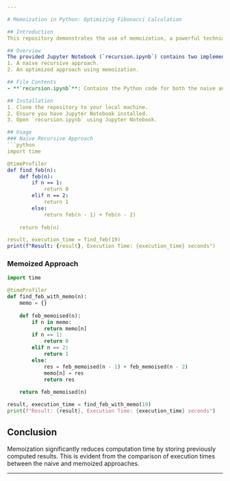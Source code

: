 ```yaml
---

# Memoization in Python: Optimizing Fibonacci Calculation

## Introduction
This repository demonstrates the use of memoization, a powerful technique to optimize recursive functions, using the example of calculating Fibonacci numbers in Python. 

## Overview
The provided Jupyter Notebook (`recursion.ipynb`) contains two implementations of the Fibonacci sequence calculation: 
1. A naive recursive approach.
2. An optimized approach using memoization.

## File Contents
- **`recursion.ipynb`**: Contains the Python code for both the naive and memoized implementations of the Fibonacci sequence calculation.

## Installation
1. Clone the repository to your local machine.
2. Ensure you have Jupyter Notebook installed.
3. Open `recursion.ipynb` using Jupyter Notebook.

## Usage
### Naive Recursive Approach
```python
import time

@timeProfiler
def find_feb(n):
    def feb(n):
        if n == 1:
            return 0
        elif n == 2:
            return 1
        else:
            return feb(n - 1) + feb(n - 2)
        
    return feb(n)

result, execution_time = find_feb(19)
print(f"Result: {result}, Execution Time: {execution_time} seconds")
```

### Memoized Approach
```python
import time

@timeProfiler
def find_feb_with_memo(n):
    memo = {}
    
    def feb_memoised(n):
        if n in memo:
            return memo[n]
        if n == 1:
            return 0
        elif n == 2:
            return 1
        else:
            res = feb_memoised(n - 1) + feb_memoised(n - 2)
            memo[n] = res
            return res
    
    return feb_memoised(n)

result, execution_time = find_feb_with_memo(19)
print(f"Result: {result}, Execution Time: {execution_time} seconds")
```

## Conclusion
Memoization significantly reduces computation time by storing previously computed results. This is evident from the comparison of execution times between the naive and memoized approaches.

---
```

